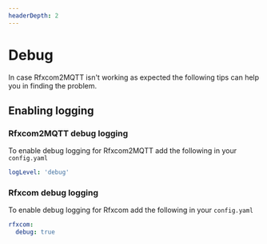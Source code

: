 ```yaml
---
headerDepth: 2
---
```


# Debug

In case Rfxcom2MQTT isn't working as expected the following tips can help you in finding the problem.

## Enabling logging

### Rfxcom2MQTT debug logging
To enable debug logging for Rfxcom2MQTT add the following in your `config.yaml`

```yaml
logLevel: 'debug'
```

### Rfxcom debug logging
To enable debug logging for Rfxcom add the following in your `config.yaml`

```yaml
rfxcom:
  debug: true
```
